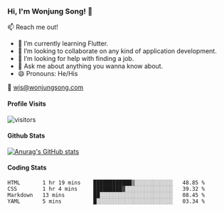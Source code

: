 ### Hi, I'm Wonjung Song! 👋

:mailbox: Reach me out!

- 🌱 I’m currently learning Flutter.
- 👯 I’m looking to collaborate on any kind of application development.
- 🤔 I’m looking for help with finding a job.
- 💬 Ask me about anything you wanna know about.
- 😄 Pronouns: He/His

:email: wjs@wonjungsong.com

#### Profile Visits
 ![visitors](https://visitor-badge.glitch.me/badge?page_id=DavidWJS.DavidWJS)

#### Github Stats
[![Anurag's GitHub stats](https://github-readme-stats.vercel.app/api?username=DavidWJS&hide=contribs,prs&theme=tokyonight)](https://github.com/anuraghazra/github-readme-stats)

#### Coding Stats
 
 <!--START_SECTION:waka-->
```text
HTML       1 hr 19 mins    ████████████▒░░░░░░░░░░░░   48.85 % 
CSS        1 hr 4 mins     █████████▓░░░░░░░░░░░░░░░   39.32 % 
Markdown   13 mins         ██░░░░░░░░░░░░░░░░░░░░░░░   08.45 % 
YAML       5 mins          █░░░░░░░░░░░░░░░░░░░░░░░░   03.34 % 
```
<!--END_SECTION:waka-->